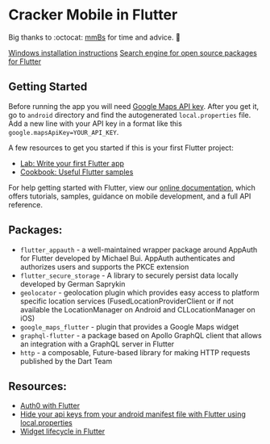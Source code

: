 # Cracker Mobile in Flutter

Big thanks to :octocat: [mmBs](https://github.com/mmBs) for time and advice. :clap:

[Windows installation instructions](https://flutter.dev/docs/get-started/install/windows)
[Search engine for open source packages for Flutter](https://pub.dev/)

## Getting Started

Before running the app you will need [Google Maps API key](https://console.cloud.google.com/apis/credentials).
After you get it, go to `android` directory and find the autogenerated `local.properties` file.
Add a new line with your API key in a format like this `google.mapsApiKey=YOUR_API_KEY`.

A few resources to get you started if this is your first Flutter project:

- [Lab: Write your first Flutter app](https://flutter.dev/docs/get-started/codelab)
- [Cookbook: Useful Flutter samples](https://flutter.dev/docs/cookbook)

For help getting started with Flutter, view our
[online documentation](https://flutter.dev/docs), which offers tutorials,
samples, guidance on mobile development, and a full API reference.

## Packages:

- `flutter_appauth` - a well-maintained wrapper package around AppAuth for Flutter developed by Michael Bui. AppAuth authenticates and authorizes users and supports the PKCE extension
- `flutter_secure_storage` - A library to securely persist data locally developed by German Saprykin
- `geolocator` - geolocation plugin which provides easy access to platform specific location services (FusedLocationProviderClient or if not available the LocationManager on Android and CLLocationManager on iOS)
- `google_maps_flutter` - plugin that provides a Google Maps widget
- `graphql-flutter` - a package based on Apollo GraphQL client that allows an integration with a GraphQL server in Flutter
- `http` - a composable, Future-based library for making HTTP requests published by the Dart Team

## Resources:

- [Auth0 with Flutter](https://auth0.com/blog/get-started-with-flutter-authentication/)
- [Hide your api keys from your android manifest file with Flutter using local.properties](https://dev.to/stevenosse/hide-your-api-keys-from-your-android-manifest-file-with-flutter-using-local-properties-3f4e)
- [Widget lifecycle in Flutter](https://stackoverflow.com/questions/41479255/life-cycle-in-flutter)
